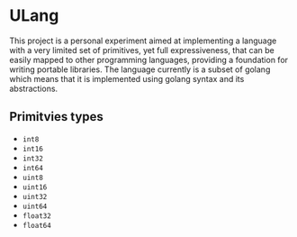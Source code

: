 # ULang

This project is a personal experiment aimed at implementing a language with a very limited set of primitives, 
yet full expressiveness, that can be easily mapped to other programming languages, providing a foundation for writing portable libraries.
The language currently is a subset of golang which means that it is implemented using golang syntax and its abstractions.

## Primitvies types

* `int8`
* `int16`
* `int32`
* `int64`
* `uint8`
* `uint16`
* `uint32`
* `uint64`
* `float32`
* `float64`


